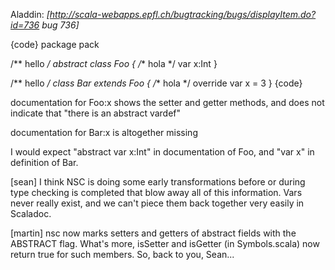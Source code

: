 Aladdin: *[http://scala-webapps.epfl.ch/bugtracking/bugs/displayItem.do?id=736 bug 736]*

{code}
package pack

/** hello */
abstract class Foo {
  /** hola */
  var x:Int
}

/** hello */
class Bar extends Foo {
  /** hola */
  override var x = 3
}
{code}

documentation for Foo:x shows the setter and getter methods, and does not indicate that "there is an abstract vardef"

documentation for Bar:x is altogether missing

I would expect "abstract var x:Int" in documentation of Foo, and "var x" in definition of Bar.

[sean] I think NSC is doing some early transformations before or during type checking is completed that blow away all of this information. Vars never really exist, and we can't piece them back together very easily in Scaladoc.

[martin] nsc now marks setters and getters of abstract fields with the ABSTRACT flag. What's more, isSetter and isGetter (in Symbols.scala) now return true for such members. So, back to you, Sean...

